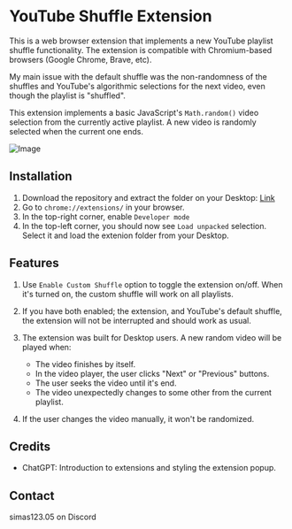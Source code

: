 # YouTube Shuffle Extension

This is a web browser extension that implements a new YouTube playlist shuffle functionality. The extension is compatible with Chromium-based browsers (Google Chrome, Brave, etc).

My main issue with the default shuffle was the non-randomness of the shuffles and YouTube's algorithmic selections for the next video, even though the playlist is "shuffled".

This extension implements a basic JavaScript's `Math.random()` video selection from the currently active playlist. A new video is randomly selected when the current one ends.

![Image](https://i.imgur.com/ccTYhUQ.png)

## Installation

1. Download the repository and extract the folder on your Desktop: [Link](https://github.com/xSimas/youtube-playlist-shuffle/archive/refs/heads/main.zip)
2. Go to `chrome://extensions/` in your browser.
3. In the top-right corner, enable `Developer mode`
4. In the top-left corner, you should now see `Load unpacked` selection. Select it and load the extenion folder from your Desktop.

## Features

1. Use `Enable Custom Shuffle` option to toggle the extension on/off. When it's turned on, the custom shuffle will work on all playlists. 

2. If you have both enabled; the extension, and YouTube's default shuffle, the extension will not be interrupted and should work as usual.

3. The extension was built for Desktop users. A new random video will be played when: 
    - The video finishes by itself.
    - In the video player, the user clicks "Next" or "Previous" buttons.
    - The user seeks the video until it's end.
    - The video unexpectedly changes to some other from the current playlist.

4. If the user changes the video manually, it won't be randomized.

## Credits

- ChatGPT: Introduction to extensions and styling the extension popup.

## Contact

simas123.05 on Discord